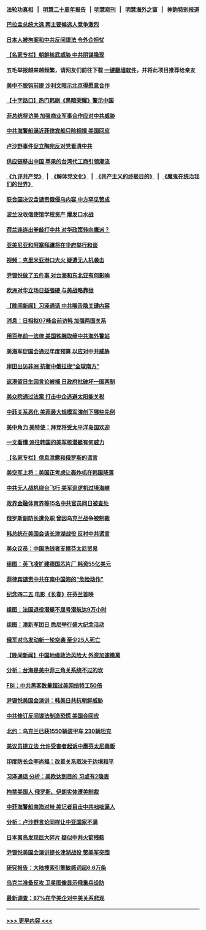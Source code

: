 #### [法轮功真相](https://github.com/gfw-breaker/truth/blob/master/README.md?t=0) &nbsp;&nbsp;|&nbsp;&nbsp; [明慧二十周年报告](https://github.com/gfw-breaker/mh-reports/blob/master/README.md?t=0) &nbsp;&nbsp;|&nbsp;&nbsp;[明慧期刊](https://github.com/gfw-breaker/mh-qikan) &nbsp;&nbsp;|&nbsp;&nbsp; [明慧海外之窗](https://github.com/gfw-breaker/mh-news/blob/master/README.md?t=0) &nbsp;&nbsp;|&nbsp;&nbsp; [神韵特别报道](https://github.com/gfw-breaker/mh-news/blob/master/shenyun.md?t=0)
#### [巴拉圭总统大选 两主要候选人竞争激烈](../pages/nsc418/n13985230.md?t=05010043) 
#### [日本人被拘案和中共反间谍法 令外企担忧](../pages/nsc418/n13984865.md?t=05010043) 
#### [【名家专栏】朝鲜核武威胁 中共阴谋隐现](../pages/nsc418/n13982150.md?t=05010043) 
#### 五毛举报越来越频繁，请网友们前往下载 [一键翻墙软件](https://github.com/gfw-breaker/ssr-accounts)，并将此项目推荐给亲友
#### [美中不脱钩前提 沙利文暗示北京得愿意合作](../pages/nsc418/n13984687.md?t=05010043) 
#### [【十字路口】热门韩剧《黑暗荣耀》警示中国](../pages/nsc418/n13984483.md?t=05010043) 
#### [菲总统将访美 加强商业军事合作应对中共威胁](../pages/nsc418/n13984715.md?t=05010043) 
#### [中共海警船逼近菲律宾船只险相撞 美国回应](../pages/nsc418/n13984673.md?t=05010043) 
#### [卢沙野事件促立陶宛反对党看清中共](../pages/nsc418/n13984688.md?t=05010043) 
#### [供应链移出中国 苹果的台湾代工商引领潮流](../pages/nsc418/n13984630.md?t=05010043) 
#### [《九评共产党》](https://github.com/begood0513/9ping.md/blob/master/README.md) &nbsp;|&nbsp; [《解体党文化》](../../../../jtdwh.md/blob/master/README.md)  &nbsp;|&nbsp; [《共产主义的终极目的》](../../../../gczydzjmd.md/blob/master/README.md) &nbsp;|&nbsp; [《魔鬼在统治我们的世界》](../../../../mgztzwmdsj.md/blob/master/README.md) 
#### [联合国决议含谴责俄侵乌内容 中方罕见赞成](../pages/nsc418/n13984605.md?t=05010043) 
#### [波兰没收俄使馆学校资产 爆发口水战](../pages/nsc418/n13984496.md?t=05010043) 
#### [荷兰连连出拳敲打中共 对华政策转向鹰派？](../pages/nsc418/n13983844.md?t=05010043) 
#### [亚美尼亚和阿塞拜疆将在华府举行和谈](../pages/nsc418/n13984505.md?t=05010043) 
#### [视频：克里米亚港口大火 疑遭无人机袭击](../pages/nsc418/n13984477.md?t=05010043) 
#### [尹锡悦做了五件事 对台海和东北亚有何影响](../pages/nsc418/n13983929.md?t=05010043) 
#### [欧洲对华立场日益强硬 与美战略靠拢](../pages/nsc418/n13984408.md?t=05010043) 
#### [【晚间新闻】习泽通话 中共喉舌隐关键内容](../pages/nsc418/n13984376.md?t=05010043) 
#### [消息：日相拟G7峰会前访韩 加强两国关系](../pages/nsc418/n13984322.md?t=05010043) 
#### [用百年前一法律 美国铁腕取缔中共海外警站](../pages/nsc418/n13984014.md?t=05010043) 
#### [美海军促国会通过年度预算 以应对中共威胁](../pages/nsc418/n13984263.md?t=05010043) 
#### [岸田出访非洲 抗衡中俄拉拢“全球南方”](../pages/nsc418/n13983932.md?t=05010043) 
#### [返港留日生因言论被捕 日政府批破坏一国两制](../pages/nsc418/n13984109.md?t=05010043) 
#### [美众院通过法案 打击中企逃避太阳能关税](../pages/nsc418/n13983860.md?t=05010043) 
#### [中菲关系恶化 美菲最大规模军演创下哪些先例](../pages/nsc418/n13984026.md?t=05010043) 
#### [美中角力 美特使：拜登将受太平洋岛国欢迎](../pages/nsc418/n13983978.md?t=05010043) 
#### [一文看懂 派往韩国的美军核潜艇有何威力](../pages/nsc418/n13983325.md?t=05010043) 
#### [【名家专栏】信息泄露和俄罗斯的谎言](../pages/nsc418/n13983694.md?t=05010043) 
#### [美空军上将：美国正考虑让轰炸机在韩国降落](../pages/nsc418/n13983962.md?t=05010043) 
#### [中共无人战机绕台飞行 美军巡逻机过境海峡](../pages/nsc418/n13983779.md?t=05010043) 
#### [政界金融体育界等15名中共官员同日被查处](../pages/nsc418/n13983641.md?t=05010043) 
#### [俄罗斯副防长遭免职 曾因乌克兰战争被制裁](../pages/nsc418/n13983856.md?t=05010043) 
#### [韩总统在美国会谈长津湖战役 反衬中共谎言](../pages/nsc418/n13983741.md?t=05010043) 
#### [美众议员：中国洗钱者支撑芬太尼贸易](../pages/nsc418/n13983868.md?t=05010043) 
#### [组图：英飞凌扩建德国芯片厂 耗资55亿美元](../pages/nsc418/n13983758.md?t=05010043) 
#### [菲律宾谴责中共在南中国海的“危险动作”](../pages/nsc418/n13983857.md?t=05010043) 
#### [纪念四二五 电影《长春》在芬兰首映](../pages/nsc418/n13983091.md?t=05010043) 
#### [组图：法国退役潜艇不屈号潜航达9万小时](../pages/nsc418/n13983662.md?t=05010043) 
#### [组图：澳新军团日 悉尼举行盛大纪念活动](../pages/nsc418/n13982098.md?t=05010043) 
#### [俄军对乌发动新一轮空袭 至少25人死亡](../pages/nsc418/n13983643.md?t=05010043) 
#### [【晚间新闻】中国地缘政治风险大 外资加速撤离](../pages/nsc418/n13983577.md?t=05010043) 
#### [分析：台海是美中菲三角关系绕不过的坎](../pages/nsc418/n13981817.md?t=05010043) 
#### [FBI：中共黑客数量超过美网络特工50倍](../pages/nsc418/n13983486.md?t=05010043) 
#### [尹锡悦美国会演讲：韩美日共抗朝鲜威胁](../pages/nsc418/n13983331.md?t=05010043) 
#### [中共修订反间谍法制造恐慌 美国会回应](../pages/nsc418/n13983122.md?t=05010043) 
#### [北约：乌克兰已获1550辆装甲车 230辆坦克](../pages/nsc418/n13983342.md?t=05010043) 
#### [美议员提立法 允许受害者起诉中墨芬太尼毒贩](../pages/nsc418/n13983138.md?t=05010043) 
#### [印度防长会李尚福：改善关系取决于边境和平](../pages/nsc418/n13983143.md?t=05010043) 
#### [习泽通话 分析：美欧达到目的 习或有2隐衷](../pages/nsc418/n13982955.md?t=05010043) 
#### [拘禁美国人 俄罗斯、伊朗实体遭美制裁](../pages/nsc418/n13983040.md?t=05010043) 
#### [中菲海警船南海对峙 美记者目击中共咄咄逼人](../pages/nsc418/n13983033.md?t=05010043) 
#### [分析：卢沙野言论同样让中亚国家不满](../pages/nsc418/n13982976.md?t=05010043) 
#### [日本离岛发现巨大碎片 疑似中共火箭残骸](../pages/nsc418/n13982711.md?t=05010043) 
#### [尹锡悦美国会演讲提长津湖战役 赞美军突围](../pages/nsc418/n13983048.md?t=05010043) 
#### [研究报告：大陆搜索引擎敏感词超6.6万条](../pages/nsc418/n13983011.md?t=05010043) 
#### [乌克兰准备反攻 卫星图像显示俄重兵设防](../pages/nsc418/n13982800.md?t=05010043) 
#### [最新调查：87%在华美企对中美关系悲观](../pages/nsc418/n13982885.md?t=05010043) 

----
#### [ >>> 更早内容 <<< ](../indexes/nsc418-earlier.md)
